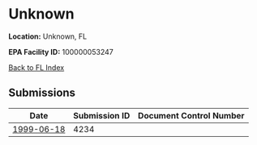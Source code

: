 # Unknown

**Location:** Unknown, FL

**EPA Facility ID:** 100000053247

[Back to FL Index](../../index.md)

## Submissions

| Date | Submission ID | Document Control Number |
|------|--------------|-------------------------|
| [1999-06-18](submissions/4234.md) | 4234 |  |
